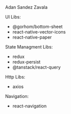 Adan Sandez Zavala

UI Libs:
- @gorhom/bottom-sheet
- react-native-vector-icons
- react-native-paper

State Managment Libs:
- redux
- redux-persist
- @tanstack/react-query

Http Libs:
- axios

Navigation:
- react-navigation

